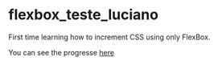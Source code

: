 # flexbox_teste_luciano
First time learning how to increment CSS using only FlexBox. 

You can see the progresse <a href="https://lucianogin.github.io/flexbox_teste_luciano/"> here</a>
